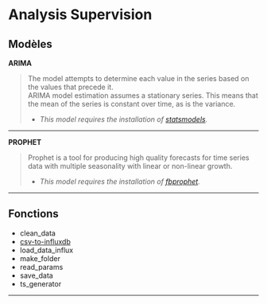 # Analysis Supervision

## Modèles

**ARIMA**
>
> The model attempts to determine each value in the series based on the values that precede it.  
> ARIMA model estimation assumes a stationary series. 
> This means that the mean of the series is constant over time, as is the variance.
> 
> - _This model requires the installation of [statsmodels](https://www.statsmodels.org/stable/index.html)._

---

**PROPHET**
>
> Prophet is a tool for producing high quality forecasts for time series data with 
> multiple seasonality with linear or non-linear growth.
>
> - _This model requires the installation of [fbprophet](https://facebook.github.io/prophet/docs/quick_start.html)._

---

## Fonctions

- clean_data
- [csv-to-influxdb](https://github.com/fabio-miranda/csv-to-influxdb)
- load_data_influx
- make_folder
- read_params
- save_data
- ts_generator

---